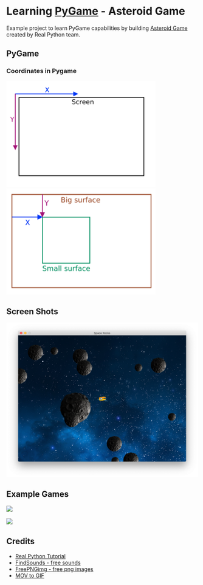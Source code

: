 # Learning [PyGame](https://www.pygame.org/news) - Asteroid Game

Example project to learn PyGame capabilities by building [Asteroid Game](https://realpython.com/asteroids-game-python/)
created by Real Python team.

## PyGame

### Coordinates in Pygame

![](static/coordinates.png)
![](static/coordinates2.png)

## Screen Shots

<img src="static/ScreenShot1.png" alt="drawing" width="680"/>
<!-- ![](static/ScreenShot1.png) -->

## Example Games

![](static/game1.gif)

![](static/game2.gif)

## Credits

- [Real Python Tutorial](https://realpython.com/asteroids-game-python/)
- [FindSounds - free sounds](https://www.findsounds.com/ISAPI/search.dll?keywords=laser)
- [FreePNGimg - free png images](https://freepngimg.com/)
- [MOV to GIF](https://cloudconvert.com/mov-to-gif)







